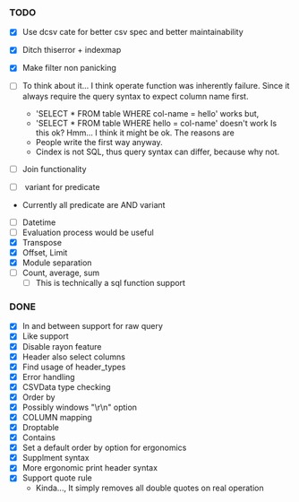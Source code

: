 ### TODO

* [x] Use dcsv cate for better csv spec and better maintainability
* [x] Ditch thiserror + indexmap
* [x] Make filter non panicking

* [ ] To think about it... I think operate function was inherently failure.
Since it always require the query syntax to expect column name first.
	- 'SELECT * FROM table WHERE col-name = hello' works but,
	- 'SELECT * FROM table WHERE hello = col-name' doesn't work
Is this ok? Hmm... I think it might be ok. The reasons are
	- People write the first way anyway.
	- Cindex is not SQL, thus query syntax can differ, because why not.

* [ ] Join functionality
* [ ] <OR> variant for predicate
- Currently all predicate are AND variant
* [ ] Datetime
* [ ] Evaluation process would be useful
* [x] Transpose
* [x] Offset, Limit
* [x] Module separation
* [ ] Count, average, sum
	* [ ] This is technically a sql function support

### DONE

* [x] In and between support for raw query
* [x] Like support
* [x] Disable rayon feature
* [x] Header also select columns
* [x] Find usage of header\_types
* [x] Error handling
* [x] CSVData type checking
* [x] Order by
* [x] Possibly windows "\r\n" option
* [x] COLUMN mapping
* [x] Droptable
* [x] Contains
* [x] Set a default order by option for ergonomics
* [x] Supplment syntax
* [x] More ergonomic print header syntax
* [x] Support quote rule
	- Kinda..., It simply removes all double quotes on real operation
